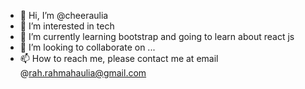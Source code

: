 - 👋 Hi, I’m @cheeraulia
- 👀 I’m interested in tech
- 🌱 I’m currently learning bootstrap and going to learn about react js
- 💞️ I’m looking to collaborate on ...
- 📫 How to reach me, please contact me at email @rah.rahmahaulia@gmail.com

<!---
cheeraulia/cheeraulia is a ✨ special ✨ repository because its `README.md` (this file) appears on your GitHub profile.
You can click the Preview link to take a look at your changes.
--->
